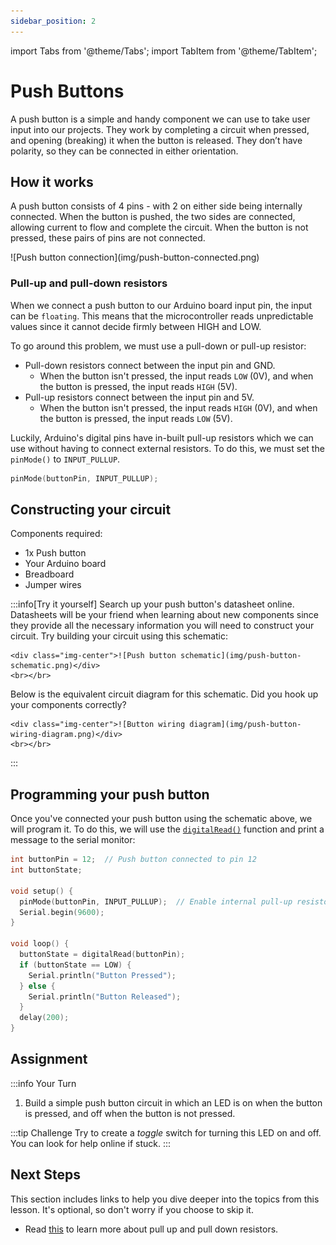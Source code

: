 ```yaml
---
sidebar_position: 2
---
```


import Tabs from '@theme/Tabs';
import TabItem from '@theme/TabItem';

# Push Buttons

A push button is a simple and handy component we can use to take user input into our projects. They work by completing a circuit when pressed, and opening (breaking) it when the button is released. They don’t have polarity, so they can be connected in either orientation.

## How it works

A push button consists of 4 pins - with 2 on either side being internally connected. When the button is pushed, the two sides are connected, allowing current to flow and complete the circuit. When the button is not pressed, these pairs of pins are not connected. 

<div class="img-center">![Push button connection](img/push-button-connected.png)</div>

### Pull-up and pull-down resistors

When we connect a push button to our Arduino board input pin, the input can be `floating`. This means that the microcontroller reads unpredictable values since it cannot decide firmly between HIGH and LOW. 

To go around this problem, we must use a pull-down or pull-up resistor:

- Pull-down resistors connect between the input pin and GND. 
    - When the button isn't pressed, the input reads `LOW` (0V), and when the button is pressed, the input reads `HIGH` (5V).
- Pull-up resistors connect between the input pin and 5V. 
    - When the button isn't pressed, the input reads `HIGH` (0V), and when the button is pressed, the input reads `LOW` (5V).

Luckily, Arduino's digital pins have in-built pull-up resistors which we can use without having to connect external resistors. To do this, we must set the `pinMode()` to `INPUT_PULLUP`.

```cpp
pinMode(buttonPin, INPUT_PULLUP);
```

## Constructing your circuit

Components required:
- 1x Push button
- Your Arduino board
- Breadboard
- Jumper wires

:::info[Try it yourself]
<Tabs>
  <TabItem value="problem" label="Problem">
    Search up your push button's datasheet online. Datasheets will be your friend when learning about new components since they provide all the necessary information you will need to construct your circuit. Try building your circuit using this schematic:
    
    <div class="img-center">![Push button schematic](img/push-button-schematic.png)</div>
    <br></br>
  </TabItem>
  <TabItem value="solution" label="Solution">
    Below is the equivalent circuit diagram for this schematic. Did you hook up your components correctly?

    <div class="img-center">![Button wiring diagram](img/push-button-wiring-diagram.png)</div>
    <br></br>
  </TabItem>
</Tabs>
:::

## Programming your push button

Once you've connected your push button using the schematic above, we will program it. To do this, we will use the [`digitalRead()`](https://docs.arduino.cc/language-reference/en/functions/digital-io/digitalread/) function and print a message to the serial monitor:

```cpp
int buttonPin = 12;  // Push button connected to pin 12
int buttonState;

void setup() {
  pinMode(buttonPin, INPUT_PULLUP);  // Enable internal pull-up resistor
  Serial.begin(9600);
}

void loop() {
  buttonState = digitalRead(buttonPin);
  if (buttonState == LOW) {
    Serial.println("Button Pressed");
  } else {
    Serial.println("Button Released");
  }
  delay(200);
}
```

## Assignment 

:::info Your Turn
1. Build a simple push button circuit in which an LED is on when the button is pressed, and off when the button is not pressed. 

:::tip Challenge
Try to create a *toggle* switch for turning this LED on and off. You can look for help online if stuck. 
:::

## Next Steps

This section includes links to help you dive deeper into the topics from this lesson. It's optional, so don't worry if you choose to skip it.

- Read [this](https://eepower.com/resistor-guide/resistor-applications/pull-up-resistor-pull-down-resistor/) to learn more about pull up and pull down resistors. 